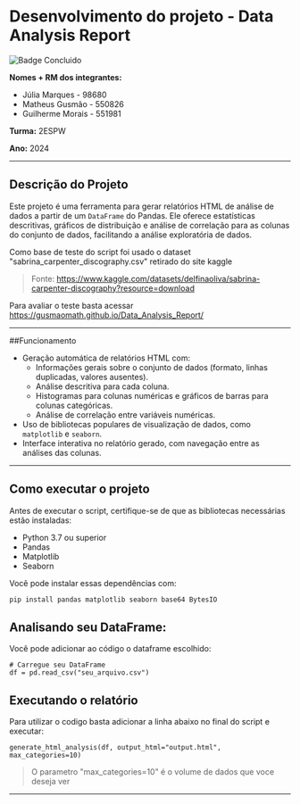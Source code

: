 # Desenvolvimento do projeto - Data Analysis Report
![Badge Concluido](https://img.shields.io/badge/STATUS-CONCLUIDO-GREEN)

**Nomes + RM dos integrantes:**
- Júlia Marques - 98680
- Matheus Gusmão - 550826
- Guilherme Morais - 551981

**Turma:** 2ESPW

**Ano:** 2024
___
## Descrição do Projeto
Este projeto é uma ferramenta para gerar relatórios HTML de análise de dados a partir de um `DataFrame` do Pandas. Ele oferece estatísticas descritivas, gráficos de distribuição e análise de correlação para as colunas do conjunto de dados, facilitando a análise exploratória de dados.

Como base de teste do script foi usado o dataset "sabrina_carpenter_discography.csv" retirado do site kaggle
> Fonte: https://www.kaggle.com/datasets/delfinaoliva/sabrina-carpenter-discography?resource=download

Para avaliar o teste basta acessar https://gusmaomath.github.io/Data_Analysis_Report/
___
##Funcionamento
- Geração automática de relatórios HTML com:
  - Informações gerais sobre o conjunto de dados (formato, linhas duplicadas, valores ausentes).
  - Análise descritiva para cada coluna.
  - Histogramas para colunas numéricas e gráficos de barras para colunas categóricas.
  - Análise de correlação entre variáveis numéricas.
- Uso de bibliotecas populares de visualização de dados, como `matplotlib` e `seaborn`.
- Interface interativa no relatório gerado, com navegação entre as análises das colunas.

___
## Como executar o projeto
Antes de executar o script, certifique-se de que as bibliotecas necessárias estão instaladas:

- Python 3.7 ou superior
- Pandas
- Matplotlib
- Seaborn

Você pode instalar essas dependências com:

```bash
pip install pandas matplotlib seaborn base64 BytesIO
```
## Analisando seu DataFrame:

Você pode adicionar ao código o dataframe escolhido:
```
# Carregue seu DataFrame
df = pd.read_csv("seu_arquivo.csv")
```
## Executando o relatório
Para utilizar o codigo basta adicionar a linha abaixo no final do script e executar:
```
generate_html_analysis(df, output_html="output.html", max_categories=10)
```
> O parametro "max_categories=10" é o volume de dados que voce deseja ver
_____
